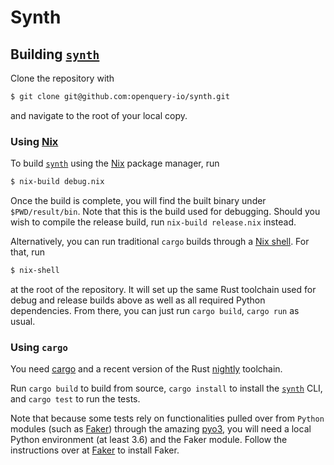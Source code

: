 # Synth

## Building [`synth`][synth]
Clone the repository with

```bash
$ git clone git@github.com:openquery-io/synth.git
```

and navigate to the root of your local copy. 

### Using [Nix][nix]
To build [`synth`][synth] using the [Nix][nix] package manager, run

```bash
$ nix-build debug.nix
```

Once the build is complete, you will find the built binary under
`$PWD/result/bin`. Note that this is the build used for debugging. Should you
wish to compile the release build, run `nix-build release.nix` instead.

Alternatively, you can run traditional `cargo` builds through a [Nix shell][nix
shell]. For that, run

```bash
$ nix-shell
```

at the root of the repository. It will set up the same Rust toolchain used for
debug and release builds above as well as all required Python
dependencies. From there, you can just run `cargo build`, `cargo run` as usual.

### Using `cargo`
You need [cargo][cargo] and a recent version of the Rust [nightly][nightly] toolchain.

Run `cargo build` to build from source, `cargo install` to install the [`synth`][synth]
CLI, and `cargo test` to run the tests.

Note that because some tests rely on functionalities pulled over from `Python`
modules (such as [Faker][faker]) through the amazing [pyo3][pyo3], you will
need a local Python environment (at least 3.6) and the Faker module. Follow the
instructions over at [Faker][faker] to install Faker.


[faker]: https://github.com/joke2k/faker
[pyo3]: https://github.com/PyO3/pyo3
[nix]: https://nixos.org/download.html#nix-quick-install
[cargo]: https://doc.rust-lang.org/cargo/
[nightly]: https://www.rust-lang.org/tools/install
[nix shell]: https://nixos.org/guides/nix-pills/developing-with-nix-shell.html
[synth]: https://github.com/openquery-io/synth

